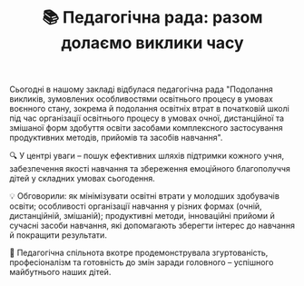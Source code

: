 ﻿---
title: "📚 Педагогічна рада: разом долаємо виклики часу"
---

Сьогодні в нашому закладі відбулася педагогічна рада "Подолання викликів, зумовлених особливостями освітнього процесу в умовах воєнного стану, зокрема й подолання освітніх втрат в початковій школі під час організації освітнього процесу в умовах очної, дистанційної та змішаної форм здобуття освіти засобами комплексного застосування продуктивних методів, прийомів та засобів навчання".

🔍 У центрі уваги – пошук ефективних шляхів підтримки кожного учня, забезпечення якості навчання та збереження емоційного благополуччя дітей у складних умовах сьогодення.

💡 Обговорили: як мінімізувати освітні втрати у молодших здобувачів освіти; особливості організації навчання у різних формах (очній, дистанційній, змішаній); продуктивні методи, інноваційні прийоми й сучасні засоби навчання, які допомагають зберегти інтерес до навчання й покращити результати.

🤝 Педагогічна спільнота вкотре продемонструвала згуртованість, професіоналізм та готовність до змін заради головного – успішного майбутнього наших дітей.

<slideshow />